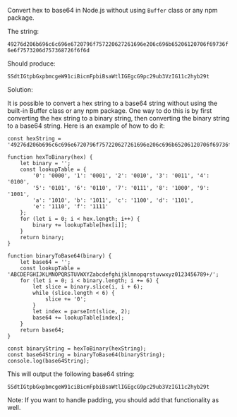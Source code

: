 Convert hex to base64 in Node.js without using `Buffer` class or any npm package.

The string:

`49276d206b696c6c696e6720796f757220627261696e206c696b65206120706f69736f6e6f7573206d757368726f6f6d`

Should produce:

`SSdtIGtpbGxpbmcgeW91ciBicmFpbiBsaWtlIGEgcG9pc29ub3VzIG11c2hyb29t`

Solution:

It is possible to convert a hex string to a base64 string without using the built-in Buffer class or any npm package. One way to do this is by first converting the hex string to a binary string, then converting the binary string to a base64 string. Here is an example of how to do it:

```
const hexString = '49276d206b696c6c696e6720796f757220627261696e206c696b65206120706f69736f6e6f7573206d757368726f6f6d';

function hexToBinary(hex) {
    let binary = '';
    const lookupTable = {
        '0': '0000', '1': '0001', '2': '0010', '3': '0011', '4': '0100',
        '5': '0101', '6': '0110', '7': '0111', '8': '1000', '9': '1001',
        'a': '1010', 'b': '1011', 'c': '1100', 'd': '1101',
        'e': '1110', 'f': '1111'
    };
    for (let i = 0; i < hex.length; i++) {
        binary += lookupTable[hex[i]];
    }
    return binary;
}

function binaryToBase64(binary) {
    let base64 = '';
    const lookupTable = 'ABCDEFGHIJKLMNOPQRSTUVWXYZabcdefghijklmnopqrstuvwxyz0123456789+/';
    for (let i = 0; i < binary.length; i += 6) {
        let slice = binary.slice(i, i + 6);
        while (slice.length < 6) {
            slice += '0';
        }
        let index = parseInt(slice, 2);
        base64 += lookupTable[index];
    }
    return base64;
}

const binaryString = hexToBinary(hexString);
const base64String = binaryToBase64(binaryString);
console.log(base64String);
```

This will output the following base64 string:

`SSdtIGtpbGxpbmcgeW91ciBicmFpbiBsaWtlIGEgcG9pc29ub3VzIG11c2hyb29t`

Note: If you want to handle padding, you should add that functionality as well.